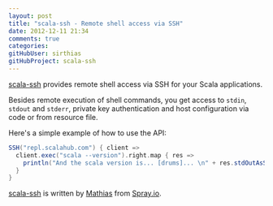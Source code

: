 ```yaml
---
layout: post
title: "scala-ssh - Remote shell access via SSH"
date: 2012-12-11 21:34
comments: true
categories: 
gitHubUser: sirthias
gitHubProject: scala-ssh
---
```


[scala-ssh](https://github.com/sirthias/scala-ssh) provides remote shell access via SSH for your Scala applications.

Besides remote execution of shell commands, you get access to `stdin`, `stdout` and `stderr`, private key authentication and host configuration via code or from resource file.

Here's a simple example of how to use the API:

``` scala
SSH("repl.scalahub.com") { client =>
  client.exec("scala --version").right.map { res =>
    println("And the scala version is... [drums]... \n" + res.stdOutAsString())
  }
}
```
[scala-ssh](https://github.com/sirthias/scala-ssh) is written by [Mathias](https://github.com/sirthias) from [Spray.io](http://spray.io).
